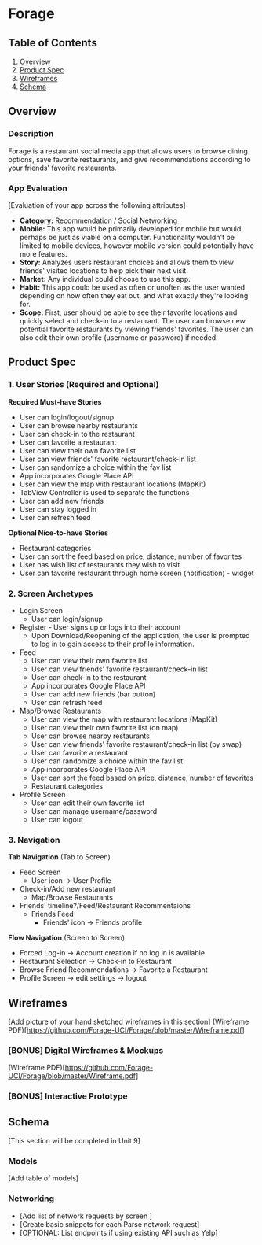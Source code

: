 # Forage

## Table of Contents
1. [Overview](#Overview)
1. [Product Spec](#Product-Spec)
1. [Wireframes](#Wireframes)
2. [Schema](#Schema)

## Overview
### Description
Forage is a restaurant social media app that allows users to browse dining options, save favorite restaurants, and give recommendations according to your friends' favorite restaurants. 

### App Evaluation
[Evaluation of your app across the following attributes]
- **Category:** Recommendation / Social Networking
- **Mobile:** This app would be primarily developed for mobile but would perhaps be just as viable on a computer. Functionality wouldn't be limited to mobile devices, however mobile version could potentially have more features.
- **Story:** Analyzes users restaurant choices and allows them to view friends' visited locations to help pick their next visit. 
- **Market:** Any individual could choose to use this app.
- **Habit:** This app could be used as often or unoften as the user wanted depending on how often they eat out, and what exactly they're looking for.
- **Scope:** First, user should be able to see their favorite locations and quickly select and check-in to a restaurant. The user can browse new potential favorite restaurants by viewing friends' favorites. The user can also edit their own profile (username or password) if needed.

## Product Spec

### 1. User Stories (Required and Optional)

**Required Must-have Stories**

* User can login/logout/signup
* User can browse nearby restaurants 
* User can check-in to the restaurant
* User can favorite a restaurant
* User can view their own favorite list
* User can view friends' favorite restaurant/check-in list 
* User can randomize a choice within the fav list
* App incorporates Google Place API
* User can view the map with restaurant locations (MapKit)
* TabView Controller is used to separate the functions
* User can add new friends
* User can stay logged in 
* User can refresh feed

**Optional Nice-to-have Stories**

* Restaurant categories
* User can sort the feed based on price, distance, number of favorites 
* User has wish list of restaurants they wish to visit 
* User can favorite restaurant through home screen (notification) - widget 

### 2. Screen Archetypes

* Login Screen
   * User can login/signup
* Register - User signs up or logs into their account
   * Upon Download/Reopening of the application, the user is prompted to log in to gain access to their profile information.
* Feed 
   * User can view their own favorite list
   * User can view friends' favorite restaurant/check-in list
   * User can check-in to the restaurant
   * App incorporates Google Place API
   * User can add new friends (bar button)
   * User can refresh feed
* Map/Browse Restaurants
   * User can view the map with restaurant locations (MapKit)
   * User can view their own favorite list (on map)
   * User can browse nearby restaurants 
   * User can view friends' favorite restaurant/check-in list (by swap)
   * User can favorite a restaurant
   * User can randomize a choice within the fav list
   * App incorporates Google Place API
   * User can sort the feed based on price, distance, number of favorites
   * Restaurant categories 
* Profile Screen
   * User can edit their own favorite list
   * User can manage username/password
   * User can logout 

### 3. Navigation

**Tab Navigation** (Tab to Screen)

* Feed Screen
    * User icon -> User Profile
* Check-in/Add new restaurant
    * Map/Browse Restaurants
* Friends' timeline?/Feed/Restaurant Recommentaions
    * Friends Feed
        * Friends' icon -> Friends profile

**Flow Navigation** (Screen to Screen)

* Forced Log-in -> Account creation if no log in is available
* Restaurant Selection -> Check-in to Restaurant
* Browse Friend Recommendations -> Favorite a Restaurant 
* Profile Screen -> edit settings -> logout 

## Wireframes
[Add picture of your hand sketched wireframes in this section]
(Wireframe PDF)[https://github.com/Forage-UCI/Forage/blob/master/Wireframe.pdf]
### [BONUS] Digital Wireframes & Mockups
(Wireframe PDF)[https://github.com/Forage-UCI/Forage/blob/master/Wireframe.pdf]
### [BONUS] Interactive Prototype

## Schema 
[This section will be completed in Unit 9]
### Models
[Add table of models]
### Networking
- [Add list of network requests by screen ]
- [Create basic snippets for each Parse network request]
- [OPTIONAL: List endpoints if using existing API such as Yelp]
